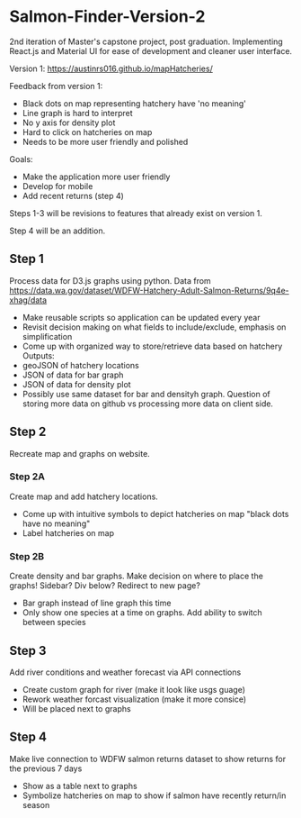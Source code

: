 # Salmon-Finder-Version-2
2nd iteration of Master's capstone project, post graduation. Implementing React.js and Material UI for ease of development and cleaner user interface.

Version 1: https://austinrs016.github.io/mapHatcheries/

Feedback from version 1:
  - Black dots on map representing hatchery have 'no meaning'
  - Line graph is hard to interpret
  - No y axis for density plot
  - Hard to click on hatcheries on map
  - Needs to be more user friendly and polished

Goals:
  - Make the application more user friendly
  - Develop for mobile
  - Add recent returns (step 4)

Steps 1-3 will be revisions to features that already exist on version 1.

Step 4 will be an addition.
 
## Step 1
Process data for D3.js graphs using python.
Data from https://data.wa.gov/dataset/WDFW-Hatchery-Adult-Salmon-Returns/9q4e-xhag/data
 - Make reusable scripts so application can be updated every year
 - Revisit decision making on what fields to include/exclude, emphasis on simplification
 - Come up with organized way to store/retrieve data based on hatchery
Outputs:
  - geoJSON of hatchery locations
  - JSON of data for bar graph
  - JSON of data for density plot
  - Possibly use same dataset for bar and densityh graph. Question of storing more data on github vs processing more data on client side.

## Step 2
Recreate map and graphs on website.

### Step 2A
Create map and add hatchery locations.
 - Come up with intuitive symbols to depict hatcheries on map "black dots have no meaning" 
 - Label hatcheries on map 

### Step 2B
Create density and bar graphs.
Make decision on where to place the graphs! Sidebar? Div below? Redirect to new page?
  - Bar graph instead of line graph this time 
  - Only show one species at a time on graphs. Add ability to switch between species

## Step 3
Add river conditions and weather forecast via API connections
  - Create custom graph for river (make it look like usgs guage)
  - Rework weather forcast visualization (make it more consice)
  - Will be placed next to graphs

## Step 4
Make live connection to WDFW salmon returns dataset to show returns for the previous 7 days
  - Show as a table next to graphs
  - Symbolize hatcheries on map to show if salmon have recently return/in season




